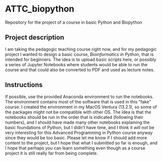 # ATTC_biopython
Repository for the project of a course in basic Python and Biopython

## Project description
I am taking the pedagogic teaching course right now, and for my pedagogic project I 
wanted to design a basic course, *Bioinformatics in Python*, that is intended for 
beginners. The idea is to upload basic scripts here, or possibly a series of Jupyter 
Notebooks where students would be able to run the course and that could also be 
converted to PDF and used as lecture notes.

## Instructions
If possible, use the provided Anaconda environment to run the notebooks. The environment contains most of the software that is used in this "fake" course. I created the environment in my MacOS Ventura (13.2.1), so some of the packages might not be compatible with other OS. The idea is that the notebooks should be run in the order that is indicated (following their numbers), and I should have made many other notebooks explaining the basic foundations of Python, but I didn't have time, and I think it will not be very interesting for this Advanced Programming in Python course anyway since they would be too basic. Please let me know if I should add more content to the project, but I hope that what I submitted so far is enough, and I hope that perhaps you can learn something even though as a course project it is still really far from being complete.

